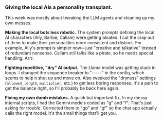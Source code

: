### **Giving the local AIs a personality transplant.**
This week was mostly about tweaking the LLM agents and cleaning up my own messes.

**Making the local bots less robotic.**
The system prompts defining the local AI characters (Ally, Barbie, Callam) were getting bloated. I cut the crap out of them to make their personalities more consistent and distinct. For example, Ally's prompt is simpler now—just "creative and talkative" instead of redundant nonsense. Callam still talks like a pirate, so he needs special handling. Arrr.

**Fighting repetitive, "dry" AI output.**
The Llama model was getting stuck in loops. I changed the sequence breaker to "-----" in the config, which seems to help it shut up and move on. Also tweaked the "dryness" settings (`allowed_length`, `multiplier`, etc.) to get less boring responses. It's a pain to get the balance right, so I'll probably be back here again.

**Fixing my own dumb mistakes.**
A quick but important fix. In my messy internal scripts, I had the Gemini models coded as "g" and "f". That's just asking for trouble. Corrected them to "gp" and "gf" so the chat app actually calls the right model. It's the small things that'll get you.
